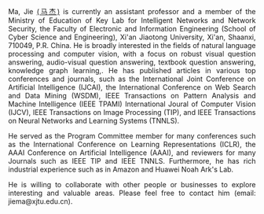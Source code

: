 <p align='justify'>Ma, Jie <a href='https://gr.xjtu.edu.cn/zh/web/jiema'>(马杰)</a> is currently an assistant professor and a member of the Ministry of Education of Key Lab for Intelligent Networks and Network Security, the Faculty of Electronic and Information Engineering (School of Cyber Science and Engineering), Xi'an Jiaotong University, Xi'an, Shaanxi, 710049, P.R. China. He is broadly interested in the fields of natural language processing and computer vision, with a focus on robust visual question answering, audio-visual question answering, textbook question answering, knowledge graph learning,. He has published articles in various top conferences and journals, such as the International Joint Conference on Artificial Intelligence (IJCAI), the International Conference on Web Search and Data Mining (WSDM), IEEE Transactions on Pattern Analysis and Machine Intelligence (IEEE TPAMI) International Joural of Computer Vision (IJCV), IEEE Transactions on Image Processing (TIP), and IEEE Transactions on Neural Networks and Learning Systems (TNNLS).</p>

<p align='justify'>He served as the Program Committee member for many conferences such as the International Conference on Learning Representations (ICLR), the AAAI Conference on Artificial Intelligence (AAAI), and reviewers for many Journals such as IEEE TIP and IEEE TNNLS. Furthermore, he has rich industrial experience such as in Amazon and Huawei Noah Ark's Lab.</p>

<p align='justify'>He is willing to collaborate with other people or businesses to explore interesting and valuable areas. Please feel free to contact him (email: jiema@xjtu.edu.cn). </p>